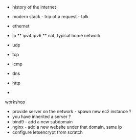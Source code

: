 * history of the internet

* modern stack - trip of a request - talk
* ethernet
* ip
** ipv4 ipv6
** nat, typical home network
* udp
* tcp
* icmp
* dns
* http
*

workshop

* provide server on the network - spawn new ec2 instance ?
* you have inherited a server ?
* bind9 - add a new subdomain
* nginx - add a new website under that domain, same ip
* configure letsencrypt from scratch

